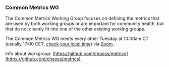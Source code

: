 ### Common Metrics WG

The Common Metrics Working Group focuses on defining the metrics that are used by both working groups or are important for community health, but that do not cleanly fit into one of the other existing working groups. 

The Common Metrics WG meets every other Tuesday at 10:00am CT (usually 17:00 CET, [check your local time](http://arewemeetingyet.com/Chicago/2019-02-05/10:00/b/CHAOSS%20Common%20Metrics%20WG#eyJ1cmwiOiJodHRwczovL3Vub21haGEuem9vbS51cy9qLzcyMDQzMTI4OCJ9)) via [Zoom](https://unomaha.zoom.us/j/720431288).

Info about workgroup: [https://github.com/chaoss/metrics](https://github.com/chaoss/metrics)

